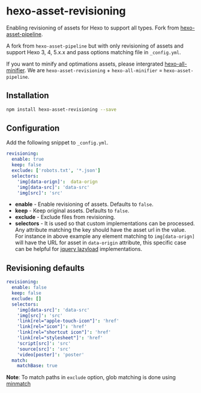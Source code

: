 # hexo-asset-revisioning

Enabling revisioning of assets for Hexo to support all types. Fork from [hexo-asset-pipeline](https://github.com/hexojs/hexo-asset-pipeline).

A fork from `hexo-asset-pipeline` but with only revisioning of assets and support Hexo 3, 4, 5.x.x and pass options matching file in `_config.yml`.

If you want to minify and optimations assets, please intergrated [hexo-all-minifier](https://github.com/chenzhutian/hexo-all-minifier). We are `hexo-asset-revisioning` + `hexo-all-minifier` = `hexo-asset-pipeline`.

## Installation

``` bash
npm install hexo-asset-revisioning --save
```

## Configuration

Add the following snippet to `_config.yml`.

```yaml
revisioning:
  enable: true
  keep: false
  exclude: ['robots.txt', '*.json']
  selectors:
    'img[data-orign]':  data-orign
    'img[data-src]': 'data-src'
    'img[src]': 'src'
```

- **enable** - Enable revisioning of assets. Defaults to `false`.
- **keep** - Keep original assets. Defaults to `false`.
- **exclude** - Exclude files from revisioning.
- **selectors** - It is used so that custom implementations can be processed. Any attribute matching the key should have the asset url in the value. For instance in above example any element matching to `img[data-orign]` will have the URL for asset in `data-origin` attribute, this specific case can be helpful for [jquery lazyload](https://github.com/tuupola/jquery_lazyload) implementations.

## Revisioning defaults

```yaml
revisioning:
  enable: false
  keep: false
  exclude: []
  selectors:
    'img[data-src]': 'data-src'
    'img[src]': 'src'
    'link[rel="apple-touch-icon"]': 'href'
    'link[rel="icon"]': 'href'
    'link[rel="shortcut icon"]': 'href'
    'link[rel="stylesheet"]': 'href'
    'script[src]': 'src'
    'source[src]': 'src'
    'video[poster]': 'poster'
  match:
    matchBase: true
```

**Note**: To match paths in `exclude` option, glob matching is done using [minmatch](https://github.com/isaacs/minimatch)
